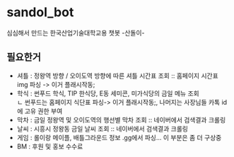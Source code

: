 # sandol_bot
심심해서 만드는 한국산업기술대학교용 챗봇 -산돌이-
<br/>


## 필요한거
- 셔틀 : 정왕역 방향 / 오이도역 방향에 따른 셔틀 시간표 조회 :: 홈페이지 시간표 img 파싱 -> 이거 플래시작동;
- 학식 : 썬푸드 학식, TIP 한식당, E동 세미콘, 미가식당의 금일 메뉴 조회<br>
    ㄴ 썬푸드는 홈페이지 식단표 파싱-> 이거 플래시작동;, 나머지는 사장님들 카톡 id에 고유 권한 부여
- 막차 : 금일 정왕역 및 오이도역의 행선별 막차 조회 :: 네이버에서 검색결과 크롤링
- 날씨 : 시흥시 정왕동 금일 날씨 조회 :: 네이버에서 검색결과 크롤링
- 게임 : 롤이랑 메이플, 배틀그라운드 정보 .gg에서 파싱... 이 부분은 좀 더 구상중
- BM : 후원 및 홍보 수수료
